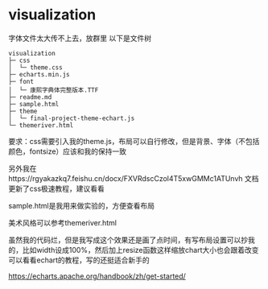 # visualization
字体文件太大传不上去，放群里
以下是文件树
```
visualization
├─ css
│  └─ theme.css
├─ echarts.min.js
├─ font
│  └─ 康熙字典体完整版本.TTF
├─ readme.md
├─ sample.html
├─ theme
│  └─ final-project-theme-echart.js
└─ themeriver.html
```
要求：css需要引入我的theme.js，布局可以自行修改，但是背景、字体（不包括颜色，fontsize）应该和我的保持一致

另外我在https://rgyakazkq7.feishu.cn/docx/FXVRdscCzol4T5xwGMMc1ATUnvh 文档更新了css极速教程，建议看看

sample.html是我用来做实验的，方便查看布局

美术风格可以参考themeriver.html

虽然我的代码烂，但是我写成这个效果还是画了点时间，有写布局设置可以抄我的，比如width设成100%，然后加上resize函数这样缩放chart大小也会跟着改变
可以看看echart的教程，写的还挺适合新手的

https://echarts.apache.org/handbook/zh/get-started/

